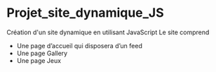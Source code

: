 # Projet_site_dynamique_JS

Création d'un site dynamique en utilisant JavaScript
Le site comprend 
* Une page d’accueil qui disposera d’un feed
* Une page Gallery
* Une page Jeux

